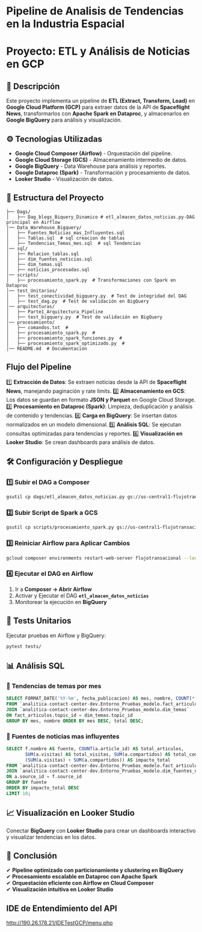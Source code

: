 

#  Pipeline de Analisis de Tendencias en la Industria Espacial 
#  Proyecto: ETL y Análisis de Noticias en GCP

## 📌 Descripción
Este proyecto implementa un pipeline de **ETL (Extract, Transform, Load)** en **Google Cloud Platform (GCP)** para extraer datos de la API de **Spaceflight News**, transformarlos con **Apache Spark en Dataproc**, y almacenarlos en **Google BigQuery** para análisis y visualización.

## ⚙️ Tecnologias Utilizadas
- **Google Cloud Composer (Airflow)** - Orquestación del pipeline.
- **Google Cloud Storage (GCS)** - Almacenamiento intermedio de datos.
- **Google BigQuery** - Data Warehouse para análisis y reportes.
- **Google Dataproc (Spark)** - Transformación y procesamiento de datos.
- **Looker Studio** - Visualización de datos.

## 📁 Estructura del Proyecto
```
├── Dags/
│   ├── Dag_blogs_Biquery_Dinamico # etl_almacen_datos_noticias.py-DAG principal en Airflow
│── Data_Warehouse_Bigquery/
│   ├── Fuentes_Noticias_mas_Influyentes.sql  
│   ├── Tablas.sql  # sql creacion de tablas 
│   ├── Tendencias_Temas_mes.sql  # sql Tendencias
│── sql/
│   ├── Relacion_tablas.sql
│   ├── dim_fuentes_noticias.sql
│   ├── dim_temas.sql
│   ├── noticias_procesadas.sql
│── scripts/
│   ├── procesamiento_spark.py  # Transformaciones con Spark en Dataproc
│── test_Unitarios/
│   ├── test_conectividad_bigquery.py  # Test de integridad del DAG
│   ├── test_dag.py  # Test de validación en BigQuery
│── arquitecturas/
│   ├── Parte1_Arquitectura_Pipeline
│   ├── test_bigquery.py  # Test de validación en BigQuery
│── procesamiento/
│   ├── comandos.txt  #
│   ├── procesamiento_spark.py  #
│   ├── procesamiento_spark_funciones.py  #
│   ├── procesamiento_spark_optimizado.py  #
│── README.md  # Documentación
```

##  Flujo del Pipeline
1️⃣ **Extracción de Datos**: Se extraen noticias desde la API de **Spaceflight News**, manejando paginación y rate limits.
2️⃣ **Almacenamiento en GCS**: Los datos se guardan en formato **JSON y Parquet** en Google Cloud Storage.
3️⃣ **Procesamiento en Dataproc (Spark)**: Limpieza, deduplicación y análisis de contenido y tendencias.
4️⃣ **Carga en BigQuery**: Se insertan datos normalizados en un modelo dimensional.
5️⃣ **Análisis SQL**: Se ejecutan consultas optimizadas para tendencias y reportes.
6️⃣ **Visualización en Looker Studio**: Se crean dashboards para análisis de datos.

## 🛠 Configuración y Despliegue
### 1️⃣ Subir el DAG a Composer
```sh
gsutil cp dags/etl_almacen_datos_noticias.py gs://us-central1-flujotransacion-9cfbfa36-bucket/dags/
```

### 2️⃣ Subir Script de Spark a GCS
```sh
gsutil cp scripts/procesamiento_spark.py gs://us-central1-flujotransacion-9cfbfa36-bucket/scripts/
```

### 3️⃣ Reiniciar Airflow para Aplicar Cambios
```sh
gcloud composer environments restart-web-server flujotransacional --location us-central1
```

### 4️⃣ Ejecutar el DAG en Airflow
1. Ir a **Composer → Abrir Airflow**  
2. Activar y Ejecutar el DAG **`etl_almacen_datos_noticias`**  
3. Monitorear la ejecución en **BigQuery**  

## 🧪 Tests Unitarios
Ejecutar pruebas en Airflow y BigQuery:
```sh
pytest tests/
```

## 📊 Análisis SQL
### 🔹 **Tendencias de temas por mes**
```sql
SELECT FORMAT_DATE('%Y-%m', fecha_publicacion) AS mes, nombre, COUNT(*) AS total
FROM `analitica-contact-center-dev.Entorno_Pruebas_modelo.fact_articulos`
JOIN `analitica-contact-center-dev.Entorno_Pruebas_modelo.dim_temas`
ON fact_articulos.topic_id = dim_temas.topic_id
GROUP BY mes, nombre ORDER BY mes DESC, total DESC;
```

### 🔹 **Fuentes de noticias mas influyentes**
```sql
SELECT f.nombre AS fuente, COUNT(a.article_id) AS total_articulos,
       SUM(a.visitas) AS total_visitas, SUM(a.compartidos) AS total_compartidos,
       (SUM(a.visitas) + SUM(a.compartidos)) AS impacto_total
FROM `analitica-contact-center-dev.Entorno_Pruebas_modelo.fact_articulos` a
JOIN `analitica-contact-center-dev.Entorno_Pruebas_modelo.dim_fuentes_noticias` f
ON a.source_id = f.source_id
GROUP BY fuente
ORDER BY impacto_total DESC
LIMIT 10;
```

## 📈 Visualización en Looker Studio
Conectar **BigQuery** con **Looker Studio** para crear un dashboards interactivo y visualizar tendencias en los datos.

## 📌 Conclusión
✔ **Pipeline optimizado con particionamiento y clustering en BigQuery**  
✔ **Procesamiento escalable en Dataproc con Apache Spark**  
✔ **Orquestación eficiente con Airflow en Cloud Composer**  
✔ **Visualización intuitiva en Looker Studio**  

## IDE de Entendimiento del API
http://190.26.178.21/IDETestGCP/menu.php





